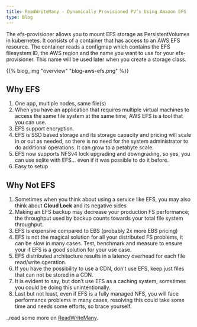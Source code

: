 ```yaml
---
title: ReadWriteMany - Dynamically Provisioned PV’s Using Amazon EFS
type: Blog
---
```



The efs-provisioner allows you to mount EFS storage as PersistentVolumes in kubernetes. It consists of a container
that has access to an AWS EFS resource. The container reads a configmap which contains the EFS filesystem ID, the 
AWS region and the name you want to use for your efs-provisioner. This name will be used later when you create a 
storage class.


{{% blog_img "overview" "blog-aws-efs.png" %}}


## Why EFS
1. One app, multiple nodes, same file(s)
1. When you have an application that requires multiple virtual machines to access the same file system at the same time, 
   AWS EFS is a tool that you can use.
1. EFS support encryption.
1. EFS is SSD based storage and its storage capacity and pricing will scale in or out as needed, so there is no need 
   for the system administrator to do additional operations. It can grow to a petabyte scale.
1. EFS now supports NFSv4 lock upgrading and downgrading, so yes, you can use sqlite with EFS… even if it was possible 
   to do it before.
1. Easy to setup


## Why Not EFS
1. Sometimes when you think about using a service like EFS, you may also think about **Cloud Lock** and its negative sides 
1. Making an EFS backup may decrease your production FS performance; the throughput used by backup counts towards 
   your total file system throughput.
1. EFS is expensive compared to EBS (probably 2x more EBS pricing)
1. EFS is not the magical solution for all your distributed FS problems, it can be slow in many cases. Test, benchmark 
   and measure to ensure your if EFS is a good solution for your use case.
1. EFS distributed architecture results in a latency overhead for each file read/write operation.
1. If you have the possibility to use a CDN, don’t use EFS, keep just files that can not be stored in a CDN.
1. It is evident to say, but don’t use EFS as a caching system, sometimes you could be doing this unintentionally.
1. Last but not least, even if EFS is a fully managed NFS, you will face performance problems in many cases, resolving 
   this could take some time and needs some efforts, so brace yourself. 
   

..read some more on [ReadWriteMany](../readmore/readwritemany).
